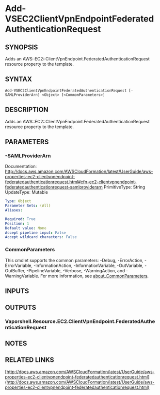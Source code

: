 # Add-VSEC2ClientVpnEndpointFederatedAuthenticationRequest

## SYNOPSIS
Adds an AWS::EC2::ClientVpnEndpoint.FederatedAuthenticationRequest resource property to the template.

## SYNTAX

```
Add-VSEC2ClientVpnEndpointFederatedAuthenticationRequest [-SAMLProviderArn] <Object> [<CommonParameters>]
```

## DESCRIPTION
Adds an AWS::EC2::ClientVpnEndpoint.FederatedAuthenticationRequest resource property to the template.

## PARAMETERS

### -SAMLProviderArn
Documentation: http://docs.aws.amazon.com/AWSCloudFormation/latest/UserGuide/aws-properties-ec2-clientvpnendpoint-federatedauthenticationrequest.html#cfn-ec2-clientvpnendpoint-federatedauthenticationrequest-samlproviderarn
PrimitiveType: String
UpdateType: Mutable

```yaml
Type: Object
Parameter Sets: (All)
Aliases:

Required: True
Position: 1
Default value: None
Accept pipeline input: False
Accept wildcard characters: False
```

### CommonParameters
This cmdlet supports the common parameters: -Debug, -ErrorAction, -ErrorVariable, -InformationAction, -InformationVariable, -OutVariable, -OutBuffer, -PipelineVariable, -Verbose, -WarningAction, and -WarningVariable. For more information, see [about_CommonParameters](http://go.microsoft.com/fwlink/?LinkID=113216).

## INPUTS

## OUTPUTS

### Vaporshell.Resource.EC2.ClientVpnEndpoint.FederatedAuthenticationRequest
## NOTES

## RELATED LINKS

[http://docs.aws.amazon.com/AWSCloudFormation/latest/UserGuide/aws-properties-ec2-clientvpnendpoint-federatedauthenticationrequest.html](http://docs.aws.amazon.com/AWSCloudFormation/latest/UserGuide/aws-properties-ec2-clientvpnendpoint-federatedauthenticationrequest.html)

